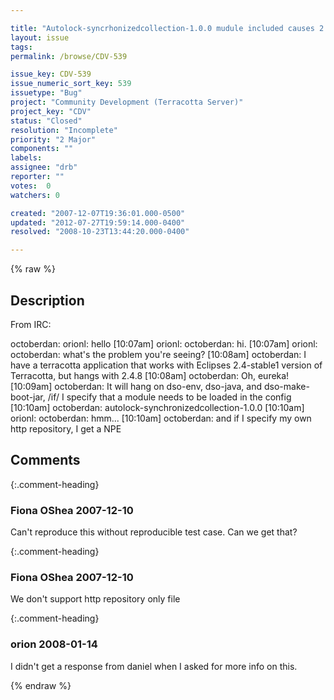```yaml
---

title: "Autolock-syncrhonizedcollection-1.0.0 mudule included causes 2.4.8 to hang on configuration"
layout: issue
tags: 
permalink: /browse/CDV-539

issue_key: CDV-539
issue_numeric_sort_key: 539
issuetype: "Bug"
project: "Community Development (Terracotta Server)"
project_key: "CDV"
status: "Closed"
resolution: "Incomplete"
priority: "2 Major"
components: ""
labels: 
assignee: "drb"
reporter: ""
votes:  0
watchers: 0

created: "2007-12-07T19:36:01.000-0500"
updated: "2012-07-27T19:59:14.000-0400"
resolved: "2008-10-23T13:44:20.000-0400"

---
```




{% raw %}



## Description

<div markdown="1" class="description">

From IRC:

octoberdan: orionl: hello
[10:07am] orionl: octoberdan: hi.
[10:07am] orionl: octoberdan: what's the problem you're seeing?
[10:08am] octoberdan: I have a terracotta application that works with Eclipses 2.4-stable1 version of Terracotta, but hangs with 2.4.8
[10:08am] octoberdan: Oh, eureka!
[10:09am] octoberdan: It will hang on dso-env, dso-java, and dso-make-boot-jar, /if/ I specify that a module needs to be loaded in the config
[10:10am] octoberdan: autolock-synchronizedcollection-1.0.0
[10:10am] orionl: octoberdan: hmm...
[10:10am] octoberdan: and if I specify my own http repository, I get a NPE

</div>

## Comments


{:.comment-heading}
### **Fiona OShea** <span class="date">2007-12-10</span>

<div markdown="1" class="comment">

Can't reproduce this without reproducible test case. Can we get that?

</div>


{:.comment-heading}
### **Fiona OShea** <span class="date">2007-12-10</span>

<div markdown="1" class="comment">

We don't support http repository only file

</div>


{:.comment-heading}
### **orion** <span class="date">2008-01-14</span>

<div markdown="1" class="comment">

I didn't get a response from daniel when I asked for more info on this.

</div>



{% endraw %}
